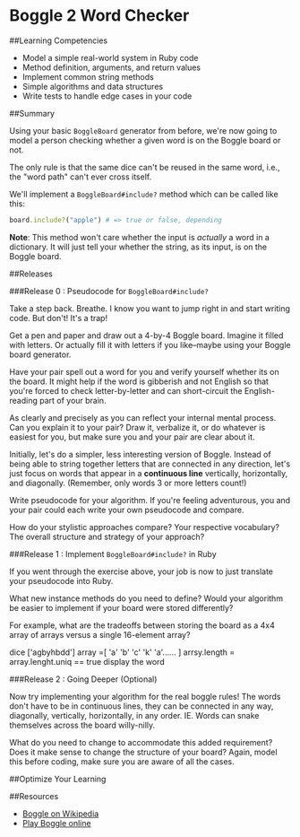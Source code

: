 # Boggle 2 Word Checker

##Learning Competencies

* Model a simple real-world system in Ruby code
* Method definition, arguments, and return values
* Implement common string methods
* Simple algorithms and data structures
* Write tests to handle edge cases in your code

##Summary

Using your basic `BoggleBoard` generator from before, we're now going to model a person checking whether a given word is on the Boggle board or not.

The only rule is that the same dice can't be reused in the same word, i.e., the "word path" can't ever cross itself.

We'll implement a `BoggleBoard#include?` method which can be called like this:

```ruby
board.include?("apple") # => true or false, depending
```

**Note**: This method won't care whether the input is *actually* a word in a dictionary. It will just tell your whether the string, as its input, is on the Boggle board.

##Releases

###Release 0 : Pseudocode for `BoggleBoard#include?`

Take a step back. Breathe. I know you want to jump right in and start writing code. But don't! It's a trap!

Get a pen and paper and draw out a 4-by-4 Boggle board. Imagine it filled with letters. Or actually fill it with letters if you like–maybe using your Boggle board generator.

Have your pair spell out a word for you and verify yourself whether its on the board. It might help if the word is gibberish and not English so that you're forced to check letter-by-letter and can short-circuit the English-reading part of your brain.

As clearly and precisely as you can reflect your internal mental process. Can you explain it to your pair? Draw it, verbalize it, or do whatever is easiest for you, but make sure you and your pair are clear about it.

Initially, let's do a simpler, less interesting version of Boggle. Instead of being able to string together letters that are connected in any direction, let's just focus on words that appear in a **continuous line** vertically, horizontally, and diagonally. (Remember, only words 3 or more letters count!)

Write pseudocode for your algorithm. If you're feeling adventurous, you and your pair could each write your own pseudocode and compare.

How do your stylistic approaches compare? Your respective vocabulary? The overall structure and strategy of your approach?

###Release 1 : Implement `BoggleBoard#include?` in Ruby

If you went through the exercise above, your job is now to just translate your pseudocode into Ruby.

What new instance methods do you need to define? Would your algorithm be easier to implement if your board were stored differently?

For example, what are the tradeoffs between storing the board as a 4x4 array of arrays versus a single 16-element array?

dice ['agbyhbdd']
array =[ 'a' 'b' 'c' 'k' 'a'...... ]
arrsy.length = array.lenght.uniq == true
display the word

###Release 2 : Going Deeper (Optional)

Now try implementing your algorithm for the real boggle rules! The words don't have to be in continuous lines, they can be connected in any way, diagonally, vertically, horizontally, in any order. IE. Words can snake themselves across the board willy-nilly.

What do you need to change to accommodate this added requirement? Does it make sense to change the structure of your board? Again, model this before coding, make sure you are aware of all the cases.


##Optimize Your Learning

##Resources

* [Boggle on Wikipedia](http://en.wikipedia.org/wiki/Boggle)
* [Play Boggle online](http://www.wordplays.com/boggle)
